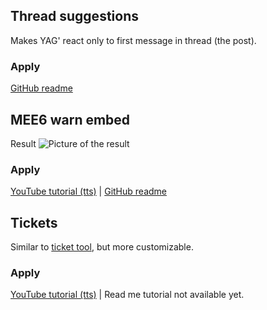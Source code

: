 ## Thread suggestions
Makes YAG' react only to first message in thread (the post).
### Apply
[GitHub readme](./Thread%20suggestions/README.md)
## MEE6 warn embed
Result
![Picture of the result](https://i.ibb.co/0BH054d/yag-warn.png)

### Apply
[YouTube tutorial (tts)](https://youtu.be/2LxMwg7fxl8) | [GitHub readme](./Warn%20MEE6/README.md)

## Tickets
Similar to [ticket tool](https://tickettool.xyz), but more customizable.
### Apply
[YouTube tutorial (tts)](https://www.youtube.com/watch?v=GRXSzDMfm-E) | Read me tutorial not available yet.
